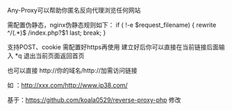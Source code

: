 Any-Proxy可以帮助你匿名反向代理浏览任何网站

需配置伪静态，nginx伪静态规则如下：
if ( !-e $request_filename) {
       rewrite ^/(.*)$ /index.php?$1 last;
       break;
}

支持POST、cookie
需配置好https再使用
建立好后你可以直接在当前链接后面输入 *q 退出当前页面返回首页

也可以直接 http://你的域名/http://加需访问链接

如 ：http://xxx.com/http://www.ip38.com/



基于：https://github.com/koala0529/reverse-proxy-php 修改

